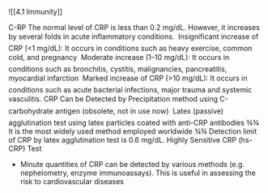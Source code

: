 ![[4.1 Immunity]]

C-RP
The normal level of CRP is less than 0.2 mg/dL. However, it increases by several folds in acute inflammatory conditions.  Insignificant increase of CRP (<1 mg/dL): It occurs in conditions such as heavy exercise, common cold, and pregnancy
 Moderate increase (1–10 mg/dL): It occurs in conditions such as bronchitis, cystitis, malignancies, pancreatitis, myocardial infarction
 Marked increase of CRP (>10 mg/dL): It occurs in conditions such as acute bacterial infections, major trauma and systemic vasculitis.
CRP Can be Detected by
	 Precipitation method using C-carbohydrate antigen (obsolete, not in use now)
	 Latex (passive) agglutination test using latex particles coated with anti-CRP antibodies ¾¾ It is the most widely used method employed worldwide ¾¾ Detection limit of CRP by latex agglutination test is 0.6 mg/dL.
Highly Sensitive CRP (hs-CRP) Test 
- Minute quantities of CRP can be detected by various methods (e.g. nephelometry, enzyme immunoassays). This is useful in assessing the risk to cardiovascular diseases